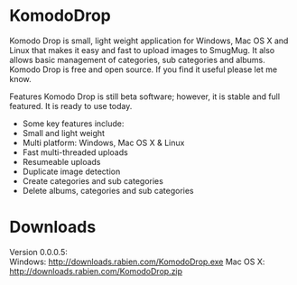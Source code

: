 KomodoDrop
==========

Komodo Drop is small, light weight application for Windows, Mac OS X and Linux that makes it easy and fast to upload images to SmugMug. It also allows basic management of categories, sub categories and albums. Komodo Drop is free and open source. If you find it useful please let me know.

Features
Komodo Drop is still beta software; however, it is stable and full featured. It is ready to use today.
 
* Some key features include:
* Small and light weight
* Multi platform: Windows, Mac OS X & Linux
* Fast multi-threaded uploads
* Resumeable uploads
* Duplicate image detection
* Create categories and sub categories
* Delete albums, categories and sub categories

Downloads
=========

Version 0.0.0.5:  
Windows: http://downloads.rabien.com/KomodoDrop.exe
Mac OS X: http://downloads.rabien.com/KomodoDrop.zip
